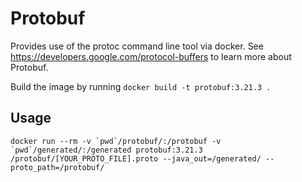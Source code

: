 # Protobuf

Provides use of the protoc command line tool via docker. See https://developers.google.com/protocol-buffers to learn more about Protobuf.

Build the image by running `docker build -t protobuf:3.21.3 .`

## Usage

```
docker run --rm -v `pwd`/protobuf/:/protobuf -v `pwd`/generated/:/generated protobuf:3.21.3 /protobuf/[YOUR_PROTO_FILE].proto --java_out=/generated/ --proto_path=/protobuf/
```


